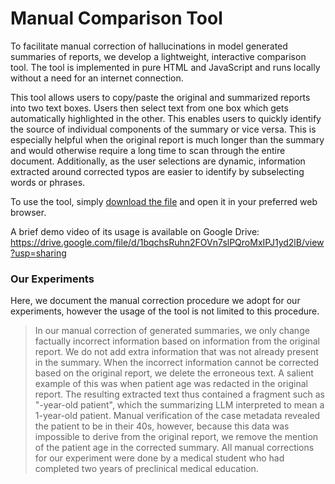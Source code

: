 # Manual Comparison Tool

To facilitate manual correction of hallucinations in model generated summaries of reports, we develop a lightweight, interactive comparison tool. 
The tool is implemented in pure HTML and JavaScript and runs locally without a need for an internet connection.

This tool allows users to copy/paste the original and summarized reports into two text boxes. Users then select text from one box which gets automatically highlighted in the other. This enables users to quickly identify the source of individual components of the summary or vice versa. This is especially helpful when the original report is much longer than the summary and would otherwise require a long time to scan through the entire document. Additionally, as the user selections are dynamic, information extracted around corrected typos are easier to identify by subselecting words or phrases.

To use the tool, simply [download the file](compare.html) and open it in your preferred web browser.

A brief demo video of its usage is available on Google Drive: https://drive.google.com/file/d/1bqchsRuhn2FOVn7slPQroMxIPJ1yd2lB/view?usp=sharing

### Our Experiments

Here, we document the manual correction procedure we adopt for our experiments, however the usage of the tool is not limited to this procedure.

> In our manual correction of generated summaries, we only change factually incorrect information based on information from the original report. We do not add extra information that was not already present in the summary. When the incorrect information cannot be corrected based on the original report, we delete the erroneous text. A salient example of this was when patient age was redacted in the original report. The resulting extracted text thus contained a fragment such as "-year-old patient", which the summarizing LLM interpreted to mean a 1-year-old patient. Manual verification of the case metadata revealed the patient to be in their 40s, however, because this data was impossible to derive from the original report, we remove the mention of the patient age in the corrected summary. All manual corrections for our experiment were done by a medical student who had completed two years of preclinical medical education.